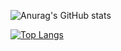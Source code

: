 ![Anurag's GitHub stats](https://github-readme-stats.vercel.app/api?username=deadpanda-c&show_icons=true&theme=radical)

[![Top Langs](https://github-readme-stats.vercel.app/api/top-langs/?username=deadpanda-c&layout=compact)](https://github.com/anuraghazra/github-readme-stats)

<!--
**deadpanda-c/deadpanda-c** is a ✨ _special_ ✨ repository because its `README.md` (this file) appears on your GitHub profile.

Here are some ideas to get you started:

- 🔭 I’m currently working on ...
- 🌱 I’m currently learning ...
- 👯 I’m looking to collaborate on ...
- 🤔 I’m looking for help with ...
- 💬 Ask me about ...
- 📫 How to reach me: ...
- 😄 Pronouns: ...
- ⚡ Fun fact: ...
-->
